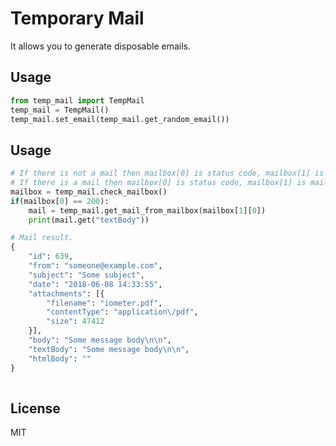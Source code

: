 # Temporary Mail
It allows you to generate disposable emails.
## Usage
```python
from temp_mail import TempMail
temp_mail = TempMail()
temp_mail.set_email(temp_mail.get_random_email())
```
## Usage
```python
# If there is not a mail then mailbox[0] is status code, mailbox[1] is error message
# If there is a mail then mailbox[0] is status code, mailbox[1] is mail list. You can get a mail with mailbox[1][n].
mailbox = temp_mail.check_mailbox()
if(mailbox[0] == 200):
    mail = temp_mail.get_mail_from_mailbox(mailbox[1][0])
    print(mail.get("textBody"))
```
```python
# Mail result.
{
	"id": 639,
	"from": "someone@example.com",
	"subject": "Some subject",
	"date": "2018-06-08 14:33:55",
	"attachments": [{
		"filename": "iometer.pdf",
		"contentType": "application\/pdf",
		"size": 47412
	}],
	"body": "Some message body\n\n",
	"textBody": "Some message body\n\n",
	"htmlBody": ""
}
    
```



## License
MIT
